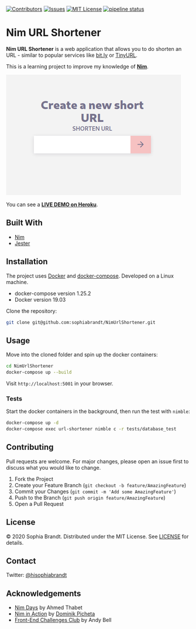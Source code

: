 [![Contributors][contributors-shield]][contributors-url]
[![Issues][issues-shield]][issues-url]
[![MIT License][license-shield]][license-url]
[![pipeline status][pipeline-shield]][pipeline-url]

# Nim URL Shortener

<!-- Don't forget to add your badges (License, CI, Code coverage) -->

**Nim URL Shortener** is a web application that allows you to do shorten an URL - similar to popular services like [bit.ly](https://bitly.com/) or [TinyURL](https://tinyurl.com/).

This is a learning project to improve my knowledge of **[Nim][nim]**.

[![screenshot](screenshot.png)][livedemo]

You can see a **[LIVE DEMO on Heroku][livedemo]**.

## Built With

- [Nim][nim]
- [Jester][jester]

## Installation

The project uses [Docker](https://www.docker.com/) and [docker-compose](https://docs.docker.com/compose/). Developed on a Linux machine.

- docker-compose version 1.25.2
- Docker version 19.03

Clone the repository:

```bash
git clone git@github.com:sophiabrandt/NimUrlShortener.git
```

## Usage

Move into the cloned folder and spin up the docker containers:

```bash
cd NimUrlShortener
docker-compose up --build
```

Visit `http://localhost:5001` in your browser.

### Tests

Start the docker containers in the background, then run the test with `nimble`:

```bash
docker-compose up -d
docker-compose exec url-shortener nimble c -r tests/database_test
```

## Contributing

Pull requests are welcome. For major changes, please open an issue first to discuss what you would like to change.

1. Fork the Project
2. Create your Feature Branch (`git checkout -b feature/AmazingFeature`)
3. Commit your Changes (`git commit -m 'Add some AmazingFeature'`)
4. Push to the Branch (`git push origin feature/AmazingFeature`)
5. Open a Pull Request

## License

&copy; 2020 Sophia Brandt. Distributed under the MIT License. See [LICENSE](LICENSE) for details.

## Contact

Twitter: [@hisophiabrandt](https://twitter.com/hisophiabrandt)

[nim]: https://nim-lang.org/
[jester]: https://github.com/dom96/jester

## Acknowledgements

- [Nim Days](https://github.com/xmonader/nimdays) by Ahmed Thabet
- [Nim in Action](https://www.manning.com/books/nim-in-action) by [Dominik Picheta](https://github.com/dom96/)
- [Front-End Challenges Club](https://front-end-challenges.club/) by Andy Bell

[contributors-shield]: https://img.shields.io/github/contributors/sophiabrandt/NimUrlShortener.svg?style=flat-square
[contributors-url]: https://github.com/sophiabrandt/NimUrlShortener/graphs/contributors
[issues-shield]: https://img.shields.io/github/issues/sophiabrandt/NimUrlShortener.svg?style=flat-square
[issues-url]: https://github.com/sophiabrandt/NimUrlShortener/issues
[license-shield]: https://img.shields.io/github/license/sophiabrandt/NimUrlShortener.svg?style=flat-square
[license-url]: https://github.com/sophiabrandt/NimUrlShortener/LICENSE
[pipeline-shield]: https://gitlab.com/sophiabrandt/NimUrlShortener/badges/master/pipeline.svg?style=flat-square
[pipeline-url]: https://gitlab.com/sophiabrandt/NimUrlShortener/commits/master
[livedemo]: https://obscure-chamber-78463.herokuapp.com/
